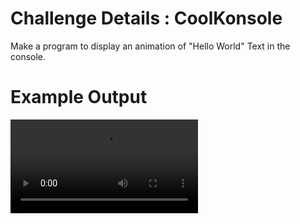 # Challenge Details : CoolKonsole

Make a program to display an animation of "Hello World" Text in the console.

# Example Output
<video src="exampleOutput.mp4" controls autoplay>

# Hints: 
Use `os` module for clearing the screen using `os.system("clear")`.
Use `time` module for determing Frames Per Second(FPS). 

`os.system("clear")` clears the terminal by using built-in command `clear`.

This may vary with Operating Systems:
- For Windows: `os.system("cls")`
- For Linux: `os.system("clear")`
- For macOS: `os.system("clear")`
